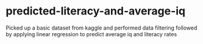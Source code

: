 # predicted-literacy-and-average-iq

Picked up a basic dataset from kaggle and performed data filtering followed by applying linear regression to predict average iq and literacy rates
